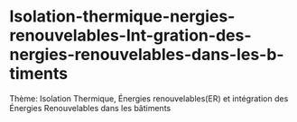 # Isolation-thermique-nergies-renouvelables-Int-gration-des-nergies-renouvelables-dans-les-b-timents
Thème: Isolation Thermique, Énergies renouvelables(ER) et intégration des Énergies Renouvelables dans les bâtiments
